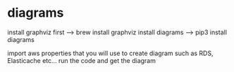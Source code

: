 # diagrams

install graphviz first --> brew install graphviz
install diagrams --> pip3 install diagrams

import aws properties that you will use to create diagram
such as RDS, Elasticache etc...
run the code and get the diagram

